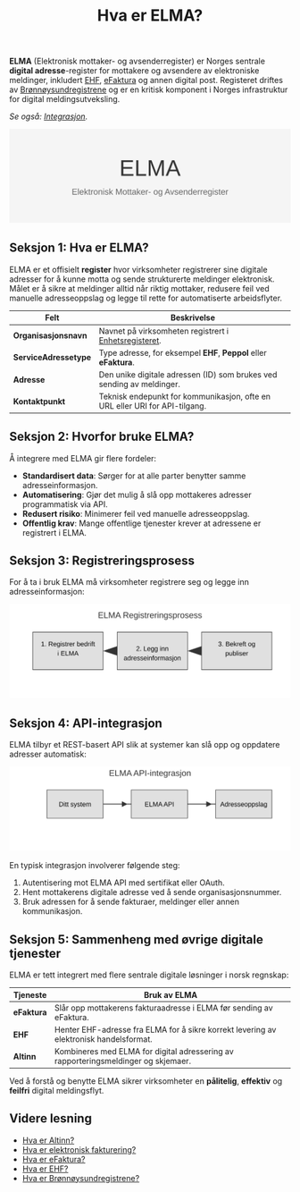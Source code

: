 ﻿---
title: "Hva er ELMA?"
seoTitle: "Hva er ELMA?"
meta_description: '**ELMA** (Elektronisk mottaker- og avsenderregister) er Norges sentrale **digital adresse**-register for mottakere og avsendere av elektroniske meldinger, inklu...'
slug: elma
type: blog
layout: pages/single
---

**ELMA** (Elektronisk mottaker- og avsenderregister) er Norges sentrale **digital adresse**-register for mottakere og avsendere av elektroniske meldinger, inkludert [EHF](/blogs/regnskap/hva-er-ehf "Hva er EHF? En Guide til Norsk Elektronisk Handelsformat"), [eFaktura](/blogs/regnskap/hva-er-efaktura "Hva er eFaktura? Komplett Guide til Elektronisk Fakturering i Norge") og annen digital post. Registeret driftes av [Brønnøysundregistrene](/blogs/regnskap/bronnoysundregistrene "Hva er Brønnøysundregistrene? En Guide til Norges Registerforvalter") og er en kritisk komponent i Norges infrastruktur for digital meldingsutveksling.

*Se også: [Integrasjon](/blogs/regnskap/integrasjon "Integrasjon “ En Innføring i Integrasjonskonsepter i Regnskap").*

![ELMA Oversikt](elma-image.svg)

## Seksjon 1: Hva er ELMA?

ELMA er et offisielt **register** hvor virksomheter registrerer sine digitale adresser for å kunne motta og sende strukturerte meldinger elektronisk. Målet er å sikre at meldinger alltid når riktig mottaker, redusere feil ved manuelle adresseoppslag og legge til rette for automatiserte arbeidsflyter.

| Felt                        | Beskrivelse                                                                                         |
|-----------------------------|-----------------------------------------------------------------------------------------------------|
| **Organisasjonsnavn**       | Navnet på virksomheten registrert i [Enhetsregisteret](/blogs/regnskap/hva-er-enhetsregisteret "Hva er Enhetsregisteret?"). |
| **ServiceAdressetype**      | Type adresse, for eksempel **EHF**, **Peppol** eller **eFaktura**.                                   |
| **Adresse**                 | Den unike digitale adressen (ID) som brukes ved sending av meldinger.                                |
| **Kontaktpunkt**            | Teknisk endepunkt for kommunikasjon, ofte en URL eller URI for API-tilgang.                          |

## Seksjon 2: Hvorfor bruke ELMA?

Å integrere med ELMA gir flere fordeler:

* **Standardisert data**: Sørger for at alle parter benytter samme adresseinformasjon.
* **Automatisering**: Gjør det mulig å slå opp mottakeres adresser programmatisk via API.
* **Redusert risiko**: Minimerer feil ved manuelle adresseoppslag.
* **Offentlig krav**: Mange offentlige tjenester krever at adressene er registrert i ELMA.

## Seksjon 3: Registreringsprosess

For å ta i bruk ELMA må virksomheter registrere seg og legge inn adresseinformasjon:

![ELMA Registreringsprosess](elma-prosess.svg)

## Seksjon 4: API-integrasjon

ELMA tilbyr et REST-basert API slik at systemer kan slå opp og oppdatere adresser automatisk:

![ELMA API-integrasjon](elma-api-integrasjon.svg)

En typisk integrasjon involverer følgende steg:

1. Autentisering mot ELMA API med sertifikat eller OAuth.
2. Hent mottakerens digitale adresse ved å sende organisasjonsnummer.
3. Bruk adressen for å sende fakturaer, meldinger eller annen kommunikasjon.

## Seksjon 5: Sammenheng med øvrige digitale tjenester

ELMA er tett integrert med flere sentrale digitale løsninger i norsk regnskap:

| Tjeneste              | Bruk av ELMA                                                                                                         |
|-----------------------|----------------------------------------------------------------------------------------------------------------------|
| **eFaktura**          | Slår opp mottakerens fakturaadresse i ELMA før sending av eFaktura.                                                   |
| **EHF**               | Henter EHF-adresse fra ELMA for å sikre korrekt levering av elektronisk handelsformat.                                |
| **Altinn**            | Kombineres med ELMA for digital adressering av rapporteringsmeldinger og skjemaer.                                     |

Ved å forstå og benytte ELMA sikrer virksomheter en **pålitelig**, **effektiv** og **feilfri** digital meldingsflyt.

## Videre lesning

* [Hva er Altinn?](/blogs/regnskap/hva-er-altinn "Hva er Altinn? Norges Digitale Portal for Næringsliv og Privatpersoner")
* [Hva er elektronisk fakturering?](/blogs/regnskap/hva-er-elektronisk-fakturering "Hva er Elektronisk Fakturering? Komplett Guide til Digitale Fakturaløsninger")
* [Hva er eFaktura?](/blogs/regnskap/hva-er-efaktura "Hva er eFaktura? Komplett Guide til Elektronisk Fakturering i Norge")
* [Hva er EHF?](/blogs/regnskap/hva-er-ehf "Hva er EHF? En Guide til Norsk Elektronisk Handelsformat")
* [Hva er Brønnøysundregistrene?](/blogs/regnskap/bronnoysundregistrene "Hva er Brønnøysundregistrene? En Guide til Norges Registerforvalter")











